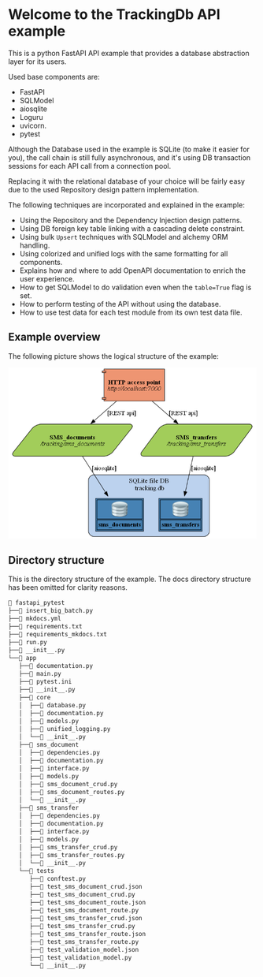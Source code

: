 # Welcome to the TrackingDb API example

This is a python FastAPI API example that provides a database abstraction
layer for its users.

Used base components are:

  * FastAPI
  * SQLModel
  * aiosqlite
  * Loguru
  * uvicorn.
  * pytest

Although the Database used in the example is SQLite (to make it easier for you), the
call chain is still fully asynchronous, and it's using DB transaction sessions
for each API call from a connection pool.

Replacing it with the relational database of your choice will be fairly
easy due to the used Repository design pattern implementation.

The following techniques are incorporated and explained in the example:

  * Using the Repository and the Dependency Injection design patterns.
  * Using DB foreign key table linking with a cascading delete constraint.
  * Using bulk `Upsert` techniques with SQLModel and alchemy ORM handling.
  * Using colorized and unified logs with the same formatting for all components.
  * Explains how and where to add OpenAPI documentation to enrich the user experience.
  * How to get SQLModel to do validation even when the `table=True` flag is set.
  * How to perform testing of the API without using the database.
  * How to use test data for each test module from its own test data file.

## Example overview

The following picture shows the logical structure of the example:

![image](images/overview.png)

## Directory structure
This is the directory structure of the example. The docs directory structure has been omitted for clarity reasons.

    📂 fastapi_pytest
    ├──📃 insert_big_batch.py
    ├──📃 mkdocs.yml
    ├──📃 requirements.txt
    ├──📃 requirements_mkdocs.txt
    ├──📃 run.py
    ├──📃 __init__.py
    └──📂 app
       ├──📃 documentation.py
       ├──📃 main.py
       ├──📃 pytest.ini
       ├──📃 __init__.py
       ├──📂 core
       │  ├──📃 database.py
       │  ├──📃 documentation.py
       │  ├──📃 models.py
       │  ├──📃 unified_logging.py
       │  └──📃 __init__.py
       ├──📂 sms_document
       │  ├──📃 dependencies.py
       │  ├──📃 documentation.py
       │  ├──📃 interface.py
       │  ├──📃 models.py
       │  ├──📃 sms_document_crud.py
       │  ├──📃 sms_document_routes.py
       │  └──📃 __init__.py
       ├──📂 sms_transfer
       │  ├──📃 dependencies.py
       │  ├──📃 documentation.py
       │  ├──📃 interface.py
       │  ├──📃 models.py
       │  ├──📃 sms_transfer_crud.py
       │  ├──📃 sms_transfer_routes.py
       │  └──📃 __init__.py
       └──📂 tests
          ├──📃 conftest.py
          ├──📃 test_sms_document_crud.json
          ├──📃 test_sms_document_crud.py
          ├──📃 test_sms_document_route.json
          ├──📃 test_sms_document_route.py
          ├──📃 test_sms_transfer_crud.json
          ├──📃 test_sms_transfer_crud.py
          ├──📃 test_sms_transfer_route.json
          ├──📃 test_sms_transfer_route.py
          ├──📃 test_validation_model.json
          ├──📃 test_validation_model.py
          └──📃 __init__.py
